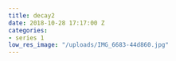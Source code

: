 ```yaml
---
title: decay2
date: 2018-10-28 17:17:00 Z
categories:
- series 1
low_res_image: "/uploads/IMG_6683-44d860.jpg"
---
```


